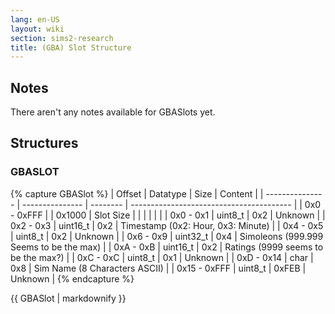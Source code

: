 ```yaml
---
lang: en-US
layout: wiki
section: sims2-research
title: (GBA) Slot Structure
---
```


## Notes
There aren't any notes available for GBASlots yet.

## Structures

### GBASLOT
{% capture GBASlot %}
| Offset          | Datatype        | Size     | Content                                  |
| --------------- | --------------- | -------- | ---------------------------------------- |
| 0x0 - 0xFFF     |                 | 0x1000   | Slot Size                                |
|                 |                 |          |                                          |
| 0x0 - 0x1       | uint8_t         | 0x2      | Unknown                                  |
| 0x2 - 0x3       | uint16_t        | 0x2      | Timestamp (0x2: Hour, 0x3: Minute)       |
| 0x4 - 0x5       | uint8_t         | 0x2      | Unknown                                  |
| 0x6 - 0x9       | uint32_t        | 0x4      | Simoleons (999.999 Seems to be the max)  |
| 0xA - 0xB       | uint16_t        | 0x2      | Ratings (9999 seems to be the max?)      |
| 0xC - 0xC       | uint8_t         | 0x1      | Unknown                                  |
| 0xD - 0x14      | char            | 0x8      | Sim Name (8 Characters ASCII)            |
| 0x15 - 0xFFF    | uint8_t         | 0xFEB    | Unknown                                  |
{% endcapture %}

{{ GBASlot | markdownify }}